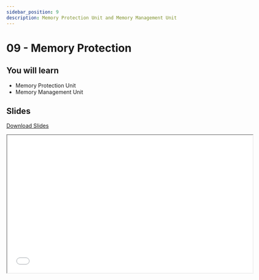 ```yaml
---
sidebar_position: 9
description: Memory Protection Unit and Memory Management Unit
---
```


# 09 - Memory Protection

## You will learn

- Memory Protection Unit
- Memory Management Unit

## Slides

[Download Slides](/slides/09/ma-09.pdf)

<iframe src="/slides/09" width="640" height="360"></iframe>
